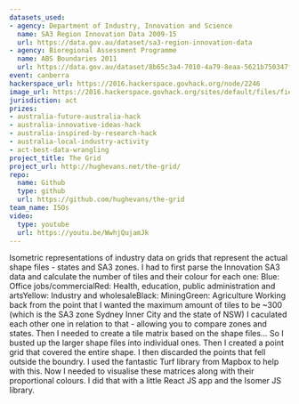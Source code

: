 ```yaml
---
datasets_used:
- agency: Department of Industry, Innovation and Science
  name: SA3 Region Innovation Data 2009-15
  url: https://data.gov.au/dataset/sa3-region-innovation-data
- agency: Bioregional Assessment Programme
  name: ABS Boundaries 2011
  url: https://data.gov.au/dataset/8b65c3a4-7010-4a79-8eaa-5621b750347f
event: canberra
hackerspace_url: https://2016.hackerspace.govhack.org/node/2246
image_url: https://2016.hackerspace.govhack.org/sites/default/files/field/image/screen%20shot%202016-07-31%20at%207.53.39%20pm.png
jurisdiction: act
prizes:
- australia-future-australia-hack
- australia-innovative-ideas-hack
- australia-inspired-by-research-hack
- australia-local-industry-activity
- act-best-data-wrangling
project_title: The Grid
project_url: http://hughevans.net/the-grid/
repo:
  name: Github
  type: github
  url: https://github.com/hughevans/the-grid
team_name: ISOs
video:
  type: youtube
  url: https://youtu.be/WwhjQujamJk
---
```


Isometric representations of industry data on grids that represent the actual shape files - states and SA3 zones.
I had to first parse the Innovation SA3 data and calculate the number of tiles and their colour for each one:
Blue: Office jobs/commercialRed: Health, education, public administration and artsYellow: Industry and wholesaleBlack: MiningGreen: Agriculture
Working back from the point that I wanted the maximum amount of tiles to be ~300 (which is the SA3 zone Sydney Inner City and the state of NSW) I caculated each other one in relation to that - allowing you to compare zones and states.
Then I needed to create a tile matrix based on the shape files… So I busted up the larger shape files into individual ones. Then I created a point grid that covered the entire shape. I then discarded the points that fell outside the boundry. I used the fantastic Turf library from Mapbox to help with this.
Now I needed to visualise these matrices along with their proportional colours. I did that with a little React JS app and the Isomer JS library.